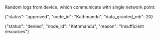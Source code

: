 Random logs from device, which communicate with single network point:

{"status": "approved", "node_id": "Kathmandu", "data_granted_mb": 20}

{"status": "denied", "node_id": "Kathmandu", "reason": "Insufficient resources"}